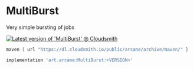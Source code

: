 # MultiBurst
Very simple bursting of jobs

[![Latest version of 'MultiBurst' @ Cloudsmith](https://api-prd.cloudsmith.io/v1/badges/version/arcane/archive/maven/MultiBurst/latest/a=noarch;xg=art.arcane/?render=true&show_latest=true)](https://cloudsmith.io/~arcane/repos/archive/packages/detail/maven/MultiBurst/latest/a=noarch;xg=art.arcane/)

```groovy
maven { url "https://dl.cloudsmith.io/public/arcane/archive/maven/" }
```

```groovy
implementation 'art.arcane:MultiBurst:<VERSION>'
```
